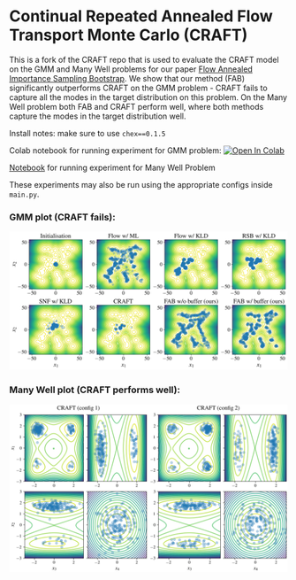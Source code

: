 # Continual Repeated Annealed Flow Transport Monte Carlo (CRAFT)

This is a fork of the CRAFT repo that is used to evaluate the CRAFT model on the GMM and Many Well problems for 
our paper [Flow Annealed Importance Sampling Bootstrap](https://arxiv.org/abs/2208.01893).
We show that our method (FAB) significantly outperforms CRAFT on the GMM problem - CRAFT fails to capture all the modes in the target distribution on this problem.
On the Many Well problem both FAB and CRAFT perform well, where both methods capture the modes in the target distribution well.


Install notes: make sure to use `chex==0.1.5`

Colab notebook for running experiment for GMM problem:
<a href="https://colab.research.google.com/github/lollcat/annealed_flow_transport/blob/master/craft_gmm.ipynb" target="_parent"><img src="https://colab.research.google.com/assets/colab-badge.svg" alt="Open In Colab"/></a>

[Notebook](craft_manywell_train_eval.ipynb) for running experiment for Many Well Problem

These experiments may also be run using the appropriate configs inside `main.py`.

### GMM plot (CRAFT fails):
![Gaussian Mixture Model samples vs contours](MoG.png)

### Many Well plot (CRAFT performs well):
![CRAFT on the Many Well problem](many_well_craft.png)
